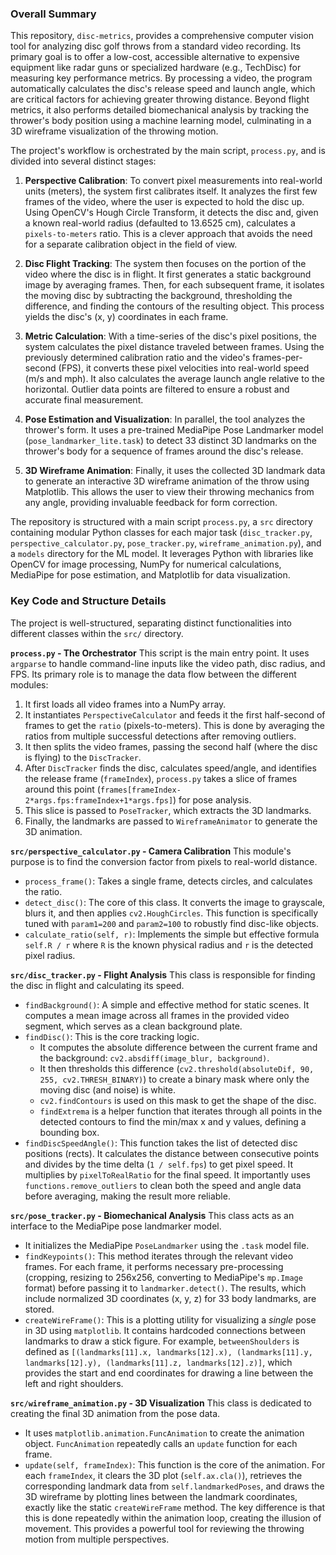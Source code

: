 ### Overall Summary

This repository, `disc-metrics`, provides a comprehensive computer vision tool for analyzing disc golf throws from a standard video recording. Its primary goal is to offer a low-cost, accessible alternative to expensive equipment like radar guns or specialized hardware (e.g., TechDisc) for measuring key performance metrics. By processing a video, the program automatically calculates the disc's release speed and launch angle, which are critical factors for achieving greater throwing distance. Beyond flight metrics, it also performs detailed biomechanical analysis by tracking the thrower's body position using a machine learning model, culminating in a 3D wireframe visualization of the throwing motion.

The project's workflow is orchestrated by the main script, `process.py`, and is divided into several distinct stages:

1.  **Perspective Calibration**: To convert pixel measurements into real-world units (meters), the system first calibrates itself. It analyzes the first few frames of the video, where the user is expected to hold the disc up. Using OpenCV's Hough Circle Transform, it detects the disc and, given a known real-world radius (defaulted to 13.6525 cm), calculates a `pixels-to-meters` ratio. This is a clever approach that avoids the need for a separate calibration object in the field of view.

2.  **Disc Flight Tracking**: The system then focuses on the portion of the video where the disc is in flight. It first generates a static background image by averaging frames. Then, for each subsequent frame, it isolates the moving disc by subtracting the background, thresholding the difference, and finding the contours of the resulting object. This process yields the disc's (x, y) coordinates in each frame.

3.  **Metric Calculation**: With a time-series of the disc's pixel positions, the system calculates the pixel distance traveled between frames. Using the previously determined calibration ratio and the video's frames-per-second (FPS), it converts these pixel velocities into real-world speed (m/s and mph). It also calculates the average launch angle relative to the horizontal. Outlier data points are filtered to ensure a robust and accurate final measurement.

4.  **Pose Estimation and Visualization**: In parallel, the tool analyzes the thrower's form. It uses a pre-trained MediaPipe Pose Landmarker model (`pose_landmarker_lite.task`) to detect 33 distinct 3D landmarks on the thrower's body for a sequence of frames around the disc's release.

5.  **3D Wireframe Animation**: Finally, it uses the collected 3D landmark data to generate an interactive 3D wireframe animation of the throw using Matplotlib. This allows the user to view their throwing mechanics from any angle, providing invaluable feedback for form correction.

The repository is structured with a main script `process.py`, a `src` directory containing modular Python classes for each major task (`disc_tracker.py`, `perspective_calculator.py`, `pose_tracker.py`, `wireframe_animation.py`), and a `models` directory for the ML model. It leverages Python with libraries like OpenCV for image processing, NumPy for numerical calculations, MediaPipe for pose estimation, and Matplotlib for data visualization.

### Key Code and Structure Details

The project is well-structured, separating distinct functionalities into different classes within the `src/` directory.

**`process.py` - The Orchestrator**
This script is the main entry point. It uses `argparse` to handle command-line inputs like the video path, disc radius, and FPS. Its primary role is to manage the data flow between the different modules:
1.  It first loads all video frames into a NumPy array.
2.  It instantiates `PerspectiveCalculator` and feeds it the first half-second of frames to get the `ratio` (pixels-to-meters). This is done by averaging the ratios from multiple successful detections after removing outliers.
3.  It then splits the video frames, passing the second half (where the disc is flying) to the `DiscTracker`.
4.  After `DiscTracker` finds the disc, calculates speed/angle, and identifies the release frame (`frameIndex`), `process.py` takes a slice of frames around this point (`frames[frameIndex-2*args.fps:frameIndex+1*args.fps]`) for pose analysis.
5.  This slice is passed to `PoseTracker`, which extracts the 3D landmarks.
6.  Finally, the landmarks are passed to `WireframeAnimator` to generate the 3D animation.

**`src/perspective_calculator.py` - Camera Calibration**
This module's purpose is to find the conversion factor from pixels to real-world distance.
-   `process_frame()`: Takes a single frame, detects circles, and calculates the ratio.
-   `detect_disc()`: The core of this class. It converts the image to grayscale, blurs it, and then applies `cv2.HoughCircles`. This function is specifically tuned with `param1=200` and `param2=100` to robustly find disc-like objects.
-   `calculate_ratio(self, r)`: Implements the simple but effective formula `self.R / r` where `R` is the known physical radius and `r` is the detected pixel radius.

**`src/disc_tracker.py` - Flight Analysis**
This class is responsible for finding the disc in flight and calculating its speed.
-   `findBackground()`: A simple and effective method for static scenes. It computes a mean image across all frames in the provided video segment, which serves as a clean background plate.
-   `findDisc()`: This is the core tracking logic.
    -   It computes the absolute difference between the current frame and the background: `cv2.absdiff(image_blur, background)`.
    -   It then thresholds this difference (`cv2.threshold(absoluteDif, 90, 255, cv2.THRESH_BINARY)`) to create a binary mask where only the moving disc (and noise) is white.
    -   `cv2.findContours` is used on this mask to get the shape of the disc.
    -   `findExtrema` is a helper function that iterates through all points in the detected contours to find the min/max x and y values, defining a bounding box.
-   `findDiscSpeedAngle()`: This function takes the list of detected disc positions (rects). It calculates the distance between consecutive points and divides by the time delta (`1 / self.fps`) to get pixel speed. It multiplies by `pixelToRealRatio` for the final speed. It importantly uses `functions.remove_outliers` to clean both the speed and angle data before averaging, making the result more reliable.

**`src/pose_tracker.py` - Biomechanical Analysis**
This class acts as an interface to the MediaPipe pose landmarker model.
-   It initializes the MediaPipe `PoseLandmarker` using the `.task` model file.
-   `findKeypoints()`: This method iterates through the relevant video frames. For each frame, it performs necessary pre-processing (cropping, resizing to 256x256, converting to MediaPipe's `mp.Image` format) before passing it to `landmarker.detect()`. The results, which include normalized 3D coordinates (x, y, z) for 33 body landmarks, are stored.
-   `createWireFrame()`: This is a plotting utility for visualizing a *single* pose in 3D using `matplotlib`. It contains hardcoded connections between landmarks to draw a stick figure. For example, `betweenShoulders` is defined as `[(landmarks[11].x, landmarks[12].x), (landmarks[11].y, landmarks[12].y), (landmarks[11].z, landmarks[12].z)]`, which provides the start and end coordinates for drawing a line between the left and right shoulders.

**`src/wireframe_animation.py` - 3D Visualization**
This class is dedicated to creating the final 3D animation from the pose data.
-   It uses `matplotlib.animation.FuncAnimation` to create the animation object. `FuncAnimation` repeatedly calls an `update` function for each frame.
-   `update(self, frameIndex)`: This function is the core of the animation. For each `frameIndex`, it clears the 3D plot (`self.ax.cla()`), retrieves the corresponding landmark data from `self.landmarkedPoses`, and draws the 3D wireframe by plotting lines between the landmark coordinates, exactly like the static `createWireFrame` method. The key difference is that this is done repeatedly within the animation loop, creating the illusion of movement. This provides a powerful tool for reviewing the throwing motion from multiple perspectives.
